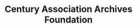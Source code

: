 ---
layout: repo
title: "Century Association Archives Foundation"
id: 21686
permalink: repos/21686/
---
